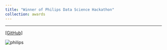 ```yaml
---
title: "Winner of Philips Data Science Hackathon"
collection: awards
---
```

---
[[GitHub]](https://github.com/parasnaren/Detection-of-Negation-in-Text)

![philips](https://parasnaren.github.io/images/philips.jfif)



